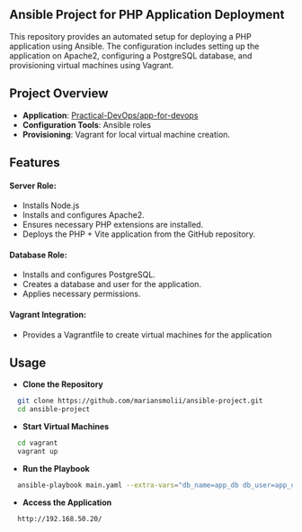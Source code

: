 ## Ansible Project for PHP Application Deployment

This repository provides an automated setup for deploying a PHP application using Ansible. The configuration includes setting up the application on Apache2, configuring a PostgreSQL database, and provisioning virtual machines using Vagrant.

## Project Overview

- **Application**: [Practical-DevOps/app-for-devops](https://github.com/Practical-DevOps/app-for-devops)
- **Configuration Tools**: Ansible roles
- **Provisioning**: Vagrant for local virtual machine creation.

## Features

#### Server Role:

- Installs Node.js
- Installs and configures Apache2.
- Ensures necessary PHP extensions are installed.
- Deploys the PHP + Vite application from the GitHub repository.

#### Database Role:

- Installs and configures PostgreSQL.
- Creates a database and user for the application.
- Applies necessary permissions.

#### Vagrant Integration:

- Provides a Vagrantfile to create virtual machines for the application

## Usage

- **Clone the Repository**

```bash
  git clone https://github.com/mariansmolii/ansible-project.git
  cd ansible-project
```

- **Start Virtual Machines**

```bash
  cd vagrant
  vagrant up
```

- **Run the Playbook**

```bash
  ansible-playbook main.yaml --extra-vars="db_name=app_db db_user=app_user db_pass=app_pass"
```

- **Access the Application**

```
  http://192.168.50.20/
```
